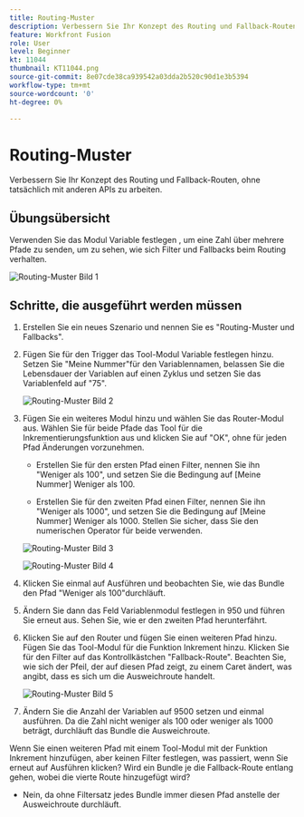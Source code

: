```yaml
---
title: Routing-Muster
description: Verbessern Sie Ihr Konzept des Routing und Fallback-Routen, ohne tatsächlich mit anderen APIs zu arbeiten.
feature: Workfront Fusion
role: User
level: Beginner
kt: 11044
thumbnail: KT11044.png
source-git-commit: 8e07cde38ca939542a03dda2b520c90d1e3b5394
workflow-type: tm+mt
source-wordcount: '0'
ht-degree: 0%

---
```



# Routing-Muster

Verbessern Sie Ihr Konzept des Routing und Fallback-Routen, ohne tatsächlich mit anderen APIs zu arbeiten.

## Übungsübersicht

Verwenden Sie das Modul Variable festlegen , um eine Zahl über mehrere Pfade zu senden, um zu sehen, wie sich Filter und Fallbacks beim Routing verhalten.

![Routing-Muster Bild 1](../12-exercises/assets/routing-patterns-walkthrough-1.png)

## Schritte, die ausgeführt werden müssen

1. Erstellen Sie ein neues Szenario und nennen Sie es &quot;Routing-Muster und Fallbacks&quot;.
1. Fügen Sie für den Trigger das Tool-Modul Variable festlegen hinzu. Setzen Sie &quot;Meine Nummer&quot;für den Variablennamen, belassen Sie die Lebensdauer der Variablen auf einen Zyklus und setzen Sie das Variablenfeld auf &quot;75&quot;.

   ![Routing-Muster Bild 2](../12-exercises/assets/routing-patterns-walkthrough-2.png)

1. Fügen Sie ein weiteres Modul hinzu und wählen Sie das Router-Modul aus. Wählen Sie für beide Pfade das Tool für die Inkrementierungsfunktion aus und klicken Sie auf &quot;OK&quot;, ohne für jeden Pfad Änderungen vorzunehmen.

   + Erstellen Sie für den ersten Pfad einen Filter, nennen Sie ihn &quot;Weniger als 100&quot;, und setzen Sie die Bedingung auf [Meine Nummer] Weniger als 100.

   + Erstellen Sie für den zweiten Pfad einen Filter, nennen Sie ihn &quot;Weniger als 1000&quot;, und setzen Sie die Bedingung auf [Meine Nummer] Weniger als 1000. Stellen Sie sicher, dass Sie den numerischen Operator für beide verwenden.

   ![Routing-Muster Bild 3](../12-exercises/assets/routing-patterns-walkthrough-3.png)

   ![Routing-Muster Bild 4](../12-exercises/assets/routing-patterns-walkthrough-4.png)

1. Klicken Sie einmal auf Ausführen und beobachten Sie, wie das Bundle den Pfad &quot;Weniger als 100&quot;durchläuft.
1. Ändern Sie dann das Feld Variablenmodul festlegen in 950 und führen Sie erneut aus. Sehen Sie, wie er den zweiten Pfad herunterfährt.
1. Klicken Sie auf den Router und fügen Sie einen weiteren Pfad hinzu. Fügen Sie das Tool-Modul für die Funktion Inkrement hinzu. Klicken Sie für den Filter auf das Kontrollkästchen &quot;Fallback-Route&quot;. Beachten Sie, wie sich der Pfeil, der auf diesen Pfad zeigt, zu einem Caret ändert, was angibt, dass es sich um die Ausweichroute handelt.

   ![Routing-Muster Bild 5](../12-exercises/assets/routing-patterns-walkthrough-5.png)

1. Ändern Sie die Anzahl der Variablen auf 9500 setzen und einmal ausführen. Da die Zahl nicht weniger als 100 oder weniger als 1000 beträgt, durchläuft das Bundle die Ausweichroute.

Wenn Sie einen weiteren Pfad mit einem Tool-Modul mit der Funktion Inkrement hinzufügen, aber keinen Filter festlegen, was passiert, wenn Sie erneut auf Ausführen klicken? Wird ein Bundle je die Fallback-Route entlang gehen, wobei die vierte Route hinzugefügt wird?

+ Nein, da ohne Filtersatz jedes Bundle immer diesen Pfad anstelle der Ausweichroute durchläuft.
